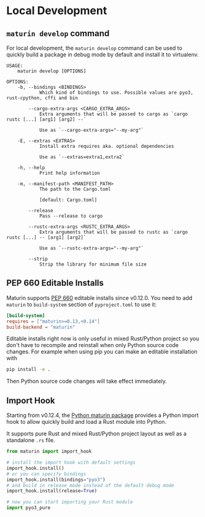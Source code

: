 # Local Development

## `maturin develop` command

For local development, the `maturin develop` command can be used to quickly
build a package in debug mode by default and install it to virtualenv.

```
USAGE:
    maturin develop [OPTIONS]

OPTIONS:
    -b, --bindings <BINDINGS>
            Which kind of bindings to use. Possible values are pyo3, rust-cpython, cffi and bin

        --cargo-extra-args <CARGO_EXTRA_ARGS>
            Extra arguments that will be passed to cargo as `cargo rustc [...] [arg1] [arg2] --`

            Use as `--cargo-extra-args="--my-arg"`

    -E, --extras <EXTRAS>
            Install extra requires aka. optional dependencies

            Use as `--extras=extra1,extra2`

    -h, --help
            Print help information

    -m, --manifest-path <MANIFEST_PATH>
            The path to the Cargo.toml

            [default: Cargo.toml]

        --release
            Pass --release to cargo

        --rustc-extra-args <RUSTC_EXTRA_ARGS>
            Extra arguments that will be passed to rustc as `cargo rustc [...] -- [arg1] [arg2]`

            Use as `--rustc-extra-args="--my-arg"`

        --strip
            Strip the library for minimum file size
```

## PEP 660 Editable Installs

Maturin supports [PEP 660](https://www.python.org/dev/peps/pep-0660/) editable installs since v0.12.0.
You need to add `maturin` to `build-system` section of `pyproject.toml` to use it:

```toml
[build-system]
requires = ["maturin>=0.13,<0.14"]
build-backend = "maturin"
```

Editable installs right now is only useful in mixed Rust/Python project so you
don't have to recompile and reinstall when only Python source code changes. For
example when using pip you can make an editable installation with

```bash
pip install -e .
```

Then Python source code changes will take effect immediately.

## Import Hook

Starting from v0.12.4, the [Python maturin package](https://pypi.org/project/maturin/) provides
a Python import hook to allow quickly build and load a Rust module into Python.

It supports pure Rust and mixed Rust/Python project layout as well as a
standalone `.rs` file.

```python
from maturin import import_hook

# install the import hook with default settings
import_hook.install()
# or you can specify bindings
import_hook.install(bindings="pyo3")
# and build in release mode instead of the default debug mode
import_hook.install(release=True)

# now you can start importing your Rust module
import pyo3_pure
```
